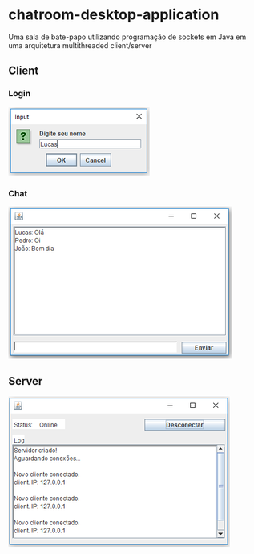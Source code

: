 # chatroom-desktop-application
Uma sala de bate-papo utilizando programação de sockets em Java em uma arquitetura multithreaded client/server

## Client
### Login
<img src="images/Login.PNG">

### Chat
<img src="images/Client.PNG">

## Server
<img src="images/Server.PNG">
